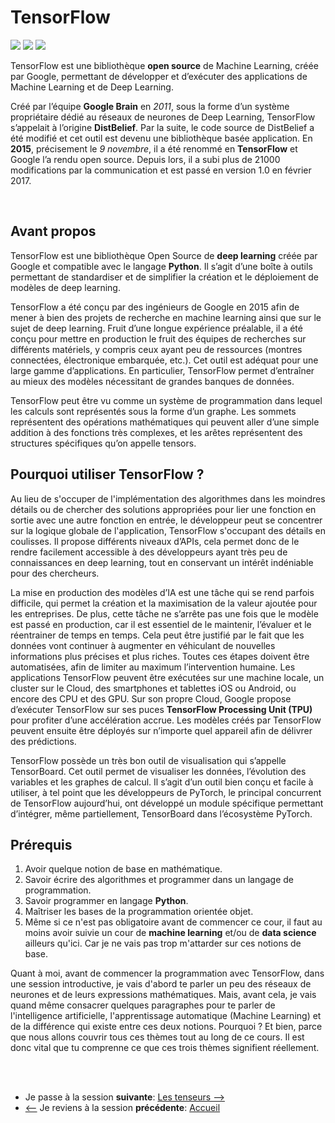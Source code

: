 # TensorFlow
![](https://img.shields.io/badge/version-2.9.1-orange)
![](https://img.shields.io/badge/lastest-2023--02--28-success)
![](https://img.shields.io/badge/contact-dr.mokira%40gmail.com-red)

TensorFlow est une bibliothèque **open source** de Machine Learning, créée par Google, permettant de développer et d’exécuter des applications de Machine Learning et de Deep Learning.<br/>

Créé par l’équipe **Google Brain** en *2011*, sous la forme d’un système propriétaire dédié au réseaux de neurones de Deep Learning, TensorFlow s’appelait à l’origine **DistBelief**. Par la suite, le code source de DistBelief a été modifié et cet outil est devenu une bibliothèque basée application. En **2015**, précisement le *9 novembre*, il a été renommé en **TensorFlow** et Google l’a rendu open source. Depuis lors, il a subi plus de 21000 modifications par la communication et est passé en version 1.0 en février 2017.

<br/>


## Avant propos
TensorFlow est une bibliothèque Open Source de **deep learning** créée par Google et compatible avec le langage **Python**. Il s’agit d’une boîte à outils permettant de standardiser et de simplifier la création et le déploiement de modèles de deep learning.<br/>

TensorFlow a été conçu par des ingénieurs de Google en 2015 afin de mener à bien des projets de recherche en machine learning ainsi que sur le sujet de deep learning. Fruit d’une longue expérience préalable, il a été conçu pour mettre en production le fruit des équipes de recherches sur différents matériels, y compris ceux ayant peu de ressources (montres connectées, électronique embarquée, etc.). Cet outil est adéquat pour une large gamme d’applications. En particulier, TensorFlow permet d’entraîner au mieux des modèles nécessitant de grandes banques de données. <br/>

TensorFlow peut être vu comme un système de programmation dans lequel les calculs sont représentés sous la forme d’un graphe. Les sommets représentent des opérations mathématiques qui peuvent aller d’une simple addition à des fonctions très complexes, et les arêtes représentent des structures spécifiques qu’on appelle tensors.

## Pourquoi utiliser TensorFlow ?
Au lieu de s'occuper de l'implémentation des algorithmes dans les moindres détails ou de chercher des solutions appropriées pour lier une fonction en sortie avec une autre fonction en entrée, le développeur peut se concentrer sur la logique globale de l'application, TensorFlow s'occupant des détails en coulisses. Il propose différents niveaux d’APIs, cela permet donc de le rendre facilement accessible à des développeurs ayant très peu de connaissances en deep learning, tout en conservant un intérêt indéniable pour des chercheurs.<br/>

La mise en production des modèles d’IA est une tâche qui se rend parfois difficile, qui permet la création et la maximisation de la valeur ajoutée pour les entreprises. De plus, cette tâche ne s’arrête pas une fois que le modèle est passé en production, car il est essentiel de le maintenir, l’évaluer et le réentrainer de temps en temps. Cela peut être justifié par le fait que les données vont continuer à augmenter en véhiculant de nouvelles informations plus précises et plus riches. Toutes ces étapes doivent être automatisées, afin de limiter au maximum l’intervention humaine. Les applications TensorFlow peuvent être exécutées sur une machine locale, un cluster sur le Cloud, des smartphones et tablettes iOS ou Android, ou encore des CPU et des GPU. Sur son propre Cloud, Google propose d’exécuter TensorFlow sur ses puces **TensorFlow Processing Unit (TPU)** pour profiter d’une accélération accrue. Les modèles créés par TensorFlow peuvent ensuite être déployés sur n’importe quel appareil afin de délivrer des prédictions.<br/>

TensorFlow possède un très bon outil de visualisation qui s’appelle TensorBoard. Cet outil permet de visualiser les données, l’évolution des variables et les graphes de calcul. Il s’agit d’un outil bien conçu et facile à utiliser, à tel point que les développeurs de PyTorch, le principal concurrent de TensorFlow aujourd’hui, ont développé un module spécifique permettant d’intégrer, même partiellement, TensorBoard dans l’écosystème PyTorch.

## Prérequis
1. Avoir quelque notion de base en mathématique.
2. Savoir écrire des algorithmes et programmer dans un langage de programmation.
3. Savoir programmer en langage **Python**.
4. Maîtriser les bases de la programmation orientée objet.
5. Même si ce n'est pas obligatoire avant de commencer ce cour, il faut au moins avoir suivie un cour de **machine learning** et/ou de **data science** ailleurs qu'ici.
Car je ne vais pas trop m'attarder sur ces notions de base.<br/>

Quant à moi, avant de commencer la programmation avec TensorFlow, dans une session introductive, je vais d'abord te parler un peu des réseaux de neurones et de leurs expressions mathématiques. Mais, avant cela, je vais quand même consacrer quelques paragraphes pour te parler de l'intelligence artificielle, l'apprentissage automatique (Machine Learning) et de la différence qui existe entre ces deux notions. Pourquoi ? Et bien, parce que nous allons couvrir tous ces thèmes tout au long de ce cours. Il est donc vital que tu comprenne ce que ces trois thèmes signifient réellement.



<br/>
<br/>

- Je passe à la session **suivante**: [Les tenseurs -->](./tensors/README.md)
- [<--](../README.md) Je reviens à la session **précédente**: [Accueil](../README.md)
